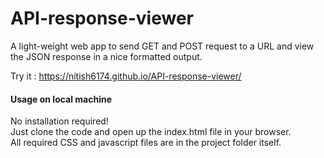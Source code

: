 # API-response-viewer
A light-weight web app to send GET and POST request to a URL and view the JSON response in a nice formatted output.  

Try it : https://nitish6174.github.io/API-response-viewer/

#### Usage on local machine
No installation required!  
Just clone the code and open up the index.html file in your browser.  
All required CSS and javascript files are in the project folder itself. 
